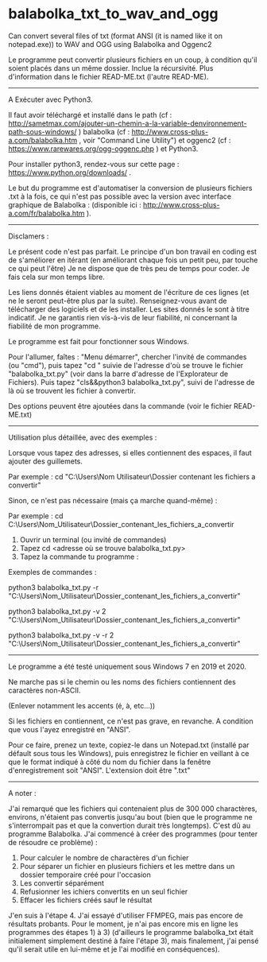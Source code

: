 # balabolka_txt_to_wav_and_ogg
Can convert several files of txt (format ANSI (it is named like it on notepad.exe)) to WAV and OGG using Balabolka and Oggenc2


Le programme peut convertir plusieurs fichiers en un coup, à condition qu'il soient placés dans un même dossier. Inclue la récursivité.
Plus d'information dans le fichier READ-ME.txt (l'autre READ-ME).

____

A Exécuter avec Python3.


Il faut avoir téléchargé et installé dans le path (cf : http://sametmax.com/ajouter-un-chemin-a-la-variable-denvironnement-path-sous-windows/ )  balabolka (cf : http://www.cross-plus-a.com/balabolka.htm , voir "Command Line Utility") et oggenc2 (cf : https://www.rarewares.org/ogg-oggenc.php ) et Python3.

Pour installer python3, rendez-vous sur cette page : https://www.python.org/downloads/ .

Le but du programme est d'automatiser la conversion de plusieurs fichiers .txt à la fois, ce qui n'est pas possible avec la version avec interface graphique de Balabolka : (disponible ici : http://www.cross-plus-a.com/fr/balabolka.htm ).

___

Disclamers : 


Le présent code n'est pas parfait. Le principe d'un bon travail en coding est de s'améliorer en itérant (en améliorant chaque fois un petit peu, par touche ce qui peut l'être)
Je ne dispose que de très peu de temps pour coder. Je fais cela sur mon temps libre.

Les liens donnés étaient viables au moment de l'écriture de ces lignes (et ne le seront peut-être plus par la suite).
Renseignez-vous avant de télécharger des logiciels et de les installer. Les sites donnés le sont à titre indicatif. Je ne garantis rien vis-à-vis de leur fiabilité, ni concernant la fiabilité de mon programme.

Le programme est fait pour fonctionner sous Windows.

Pour l'allumer, faîtes : "Menu démarrer", chercher l'invité de commandes (ou "cmd"), puis tapez "cd " suivie de l'adresse d'où se trouve le fichier "balabolka_txt.py" (voir dans la barre d'adresse de l'Explorateur de Fichiers). Puis tapez "cls&&python3 balabolka_txt.py", suivi de l'adresse de là où se trouvent les fichier à convertir.

Des options peuvent être ajoutées dans la commande (voir le fichier READ-ME.txt)

____

Utilisation plus détaillée, avec des exemples : 


Lorsque vous tapez des adresses, si elles contiennent des espaces, il faut ajouter des guillemets.

Par exemple :  cd "C:\Users\Nom Utilisateur\Dossier contenant les fichiers a convertir"

Sinon, ce n'est pas nécessaire (mais ça marche quand-même) :

Par exemple : cd C:\Users\Nom_Utilisateur\Dossier_contenant_les_fichiers_a_convertir


1) Ouvrir un terminal (ou invité de commandes)
2) Tapez cd <adresse où se trouve balabolka_txt.py>
3) Tapez la commande tu programme :


Exemples de commandes : 


python3 balabolka_txt.py -r "C:\Users\Nom_Utilisateur\Dossier_contenant_les_fichiers_a_convertir"

python3 balabolka_txt.py -v 2 "C:\Users\Nom_Utilisateur\Dossier_contenant_les_fichiers_a_convertir"

python3 balabolka_txt.py -v -r 2 "C:\Users\Nom_Utilisateur\Dossier_contenant_les_fichiers_a_convertir"

___

Le programme a été testé uniquement sous Windows 7 en 2019 et 2020.


Ne marche pas si le chemin ou les noms des fichiers contiennent des caractères non-ASCII.

(Enlever notamment les accents (é, à, etc...))

Si les fichiers en contiennent, ce n'est pas grave, en revanche. A condition que vous l'ayez enregistré en "ANSI".

Pour ce faire, prenez un texte, copiez-le dans un Notepad.txt (installé par défault sous tous les Windows), puis enregistrez le fichier en veillant à ce que le format indiqué à côté du nom du fichier dans la fenêtre d'enregistrement soit "ANSI". L'extension doit être ".txt"

___

A noter : 

J'ai remarqué que les fichiers qui contenaient plus de 300 000 charactères, environs, n'étaient pas convertis jusqu'au bout (bien que le programme ne s'interrompait pas et que la convertion durait très longtemps). C'est dû au programme Balabolka. J'ai commencé à créer des programmes (pour tenter de résoudre ce problème) :

1) Pour calculer le nombre de charactères d'un fichier
2) Pour séparer un fichier en plusieurs fichiers et les mettre dans un dossier temporaire créé pour l'occasion
3) Les convertir séparément
4) Refusionner les ichiers convertits en un seul fichier
5) Effacer les fichiers créés sauf le résultat

J'en suis à l'étape 4. J'ai essayé d'utiliser FFMPEG, mais pas encore de résultats probants.
Pour le moment, je n'ai pas encore mis en ligne les programmes des étapes 1) à 3) (d'ailleurs le programme balabolka_txt était initialement simplement destiné à faire l'étape 3), mais finalement, j'ai pensé qu'il serait utile en lui-même et je l'ai modifié en conséquences).
